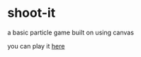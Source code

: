 # shoot-it

a basic particle game built on using canvas

you can play it [here](https://abdulkalam556.github.io/shoot-it/)
